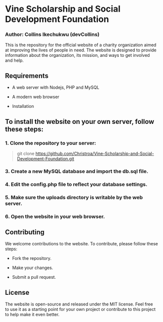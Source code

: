 # Vine Scholarship and Social Development Foundation
### Author: Collins Ikechukwu (devCollins)

This is the repository for the official website of a charity organization aimed at improving the lives of people in need. The website is designed to provide information about the organization, its mission, and ways to get involved and help.



## Requirements

- A web server with Nodejs, PHP and MySQL

- A modern web browser

- Installation



## To install the website on your own server, follow these steps:

### 1. Clone the repository to your server:

> git clone https://github.com/Christroa/Vine-Scholarship-and-Social-Development-Foundation.git


### 3. Create a new MySQL database and import the db.sql file.

### 4. Edit the config.php file to reflect your database settings.

### 5. Make sure the uploads directory is writable by the web server.

### 6. Open the website in your web browser.



## Contributing

We welcome contributions to the website. To contribute, please follow these steps:

- Fork the repository.

- Make your changes.

- Submit a pull request.



## License

The website is open-source and released under the MIT license. Feel free to use it as a starting point for your own project or contribute to this project to help make it even better.